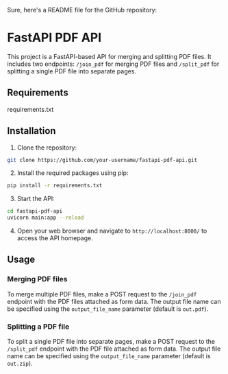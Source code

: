 Sure, here's a README file for the GitHub repository:

# FastAPI PDF API

This project is a FastAPI-based API for merging and splitting PDF files. It includes two endpoints: `/join_pdf` for merging PDF files and `/split_pdf` for splitting a single PDF file into separate pages.

## Requirements
requirements.txt

## Installation

1. Clone the repository:

```bash
git clone https://github.com/your-username/fastapi-pdf-api.git
```

2. Install the required packages using pip:

```bash
pip install -r requirements.txt
```

3. Start the API:

```bash
cd fastapi-pdf-api
uvicorn main:app --reload
```

4. Open your web browser and navigate to `http://localhost:8000/` to access the API homepage.

## Usage

### Merging PDF files

To merge multiple PDF files, make a POST request to the `/join_pdf` endpoint with the PDF files attached as form data. The output file name can be specified using the `output_file_name` parameter (default is `out.pdf`).



### Splitting a PDF file

To split a single PDF file into separate pages, make a POST request to the `/split_pdf` endpoint with the PDF file attached as form data. The output file name can be specified using the `output_file_name` parameter (default is `out.zip`).

